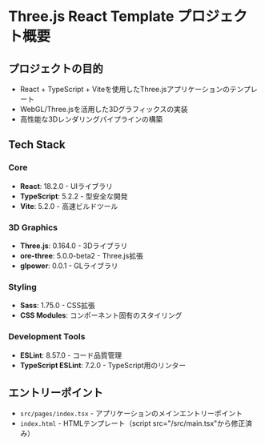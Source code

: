 # Three.js React Template プロジェクト概要

## プロジェクトの目的
- React + TypeScript + Viteを使用したThree.jsアプリケーションのテンプレート
- WebGL/Three.jsを活用した3Dグラフィックスの実装
- 高性能な3Dレンダリングパイプラインの構築

## Tech Stack
### Core
- **React**: 18.2.0 - UIライブラリ
- **TypeScript**: 5.2.2 - 型安全な開発
- **Vite**: 5.2.0 - 高速ビルドツール

### 3D Graphics
- **Three.js**: 0.164.0 - 3Dライブラリ
- **ore-three**: 5.0.0-beta2 - Three.js拡張
- **glpower**: 0.0.1 - GLライブラリ

### Styling
- **Sass**: 1.75.0 - CSS拡張
- **CSS Modules**: コンポーネント固有のスタイリング

### Development Tools
- **ESLint**: 8.57.0 - コード品質管理
- **TypeScript ESLint**: 7.2.0 - TypeScript用のリンター

## エントリーポイント
- `src/pages/index.tsx` - アプリケーションのメインエントリーポイント
- `index.html` - HTMLテンプレート（script src="/src/main.tsx"から修正済み）